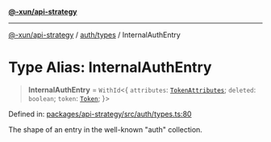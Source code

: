 [**@-xun/api-strategy**](../../../README.md)

***

[@-xun/api-strategy](../../../README.md) / [auth/types](../README.md) / InternalAuthEntry

# Type Alias: InternalAuthEntry

> **InternalAuthEntry** = `WithId`\<\{ `attributes`: [`TokenAttributes`](TokenAttributes.md); `deleted`: `boolean`; `token`: [`Token`](Token.md); \}\>

Defined in: [packages/api-strategy/src/auth/types.ts:80](https://github.com/Xunnamius/api-utils/blob/ee7740d17f3fcf19933c048d9a79c5c0520267a8/packages/api-strategy/src/auth/types.ts#L80)

The shape of an entry in the well-known "auth" collection.
